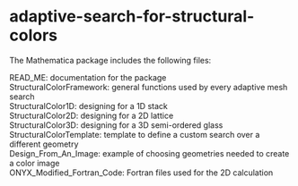 # adaptive-search-for-structural-colors
The Mathematica package includes the following files:<br>

READ_ME: documentation for the package<br>
StructuralColorFramework: general functions used by every adaptive mesh search<br>
StructuralColor1D: designing for a 1D stack<br>
StructuralColor2D: designing for a 2D lattice<br>
StructuralColor3D: designing for a 3D semi-ordered glass<br>
StructuralColorTemplate: template to define a custom search over a different geometry<br>
Design_From_An_Image: example of choosing geometries needed to create a color image<br>
ONYX_Modified_Fortran_Code: Fortran files used for the 2D calculation
